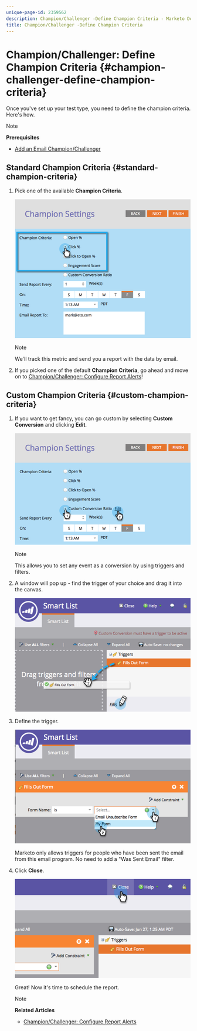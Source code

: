 ```yaml
---
unique-page-id: 2359562
description: Champion/Challenger -Define Champion Criteria - Marketo Docs - Product Documentation
title: Champion/Challenger -Define Champion Criteria
---
```


# Champion/Challenger: Define Champion Criteria {#champion-challenger-define-champion-criteria}

Once you've set up your test type, you need to define the champion criteria. Here's how.

>[!NOTE]
>
>**Prerequisites**
>
>* [Add an Email Champion/Challenger](add-an-email-champion-challenger.md)
>

## Standard Champion Criteria {#standard-champion-criteria}

1. Pick one of the available **Champion Criteria**.

   ![](assets/image2014-9-15-13-3a1-3a15.png)

   >[!NOTE]
   >
   >We'll track this metric and send you a report with the data by email.

1. If you picked one of the default **Champion Criteria**, go ahead and move on to [Champion/Challenger: Configure Report Alerts](champion-challenger-configure-report-alerts.md)!

## Custom Champion Criteria {#custom-champion-criteria}

1. If you want to get fancy, you can go custom by selecting **Custom Conversion** and clicking **Edit**.

   ![](assets/image2014-9-15-13-3a2-3a52.png)

   >[!NOTE]
   >
   >This allows you to set any event as a conversion by using triggers and filters.

1. A window will pop up - find the trigger of your choice and drag it into the canvas.

   ![](assets/image2014-9-15-13-3a3-3a38.png)

1. Define the trigger.

   ![](assets/image2014-9-15-13-3a3-3a54.png)

   Marketo only allows triggers for people who have been sent the email from this email program. No need to add a "Was Sent Email" filter.

1. Click **Close**.

   ![](assets/image2014-9-15-13-3a4-3a7.png)

   Great! Now it's time to schedule the report.

   >[!NOTE]
   >
   >**Related Articles**
   >
   >    
   >    
   >    * [Champion/Challenger: Configure Report Alerts](champion-challenger-configure-report-alerts.md)
   >    
   >

